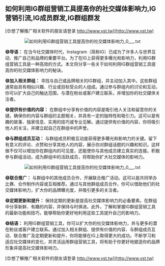 ## **如何利用IG群组营销工具提高你的社交媒体影响力,IG营销引流,IG成员群发,IG群组群发**

[😍想了解推广相关软件的朋友请登录 http://www.vst.tw](http://www.vst.tw)

 <center><img src="https://vst.tw/MP4/tuiguang/png/2.png" alt="如何利用IG群组营销工具提高你的社交媒体影响力_0___.txt"></center>

**😄导语：**
在当今社交媒体时代，Instagram（简称IG）已成为了许多人与世界互动、推广自己和品牌的重要平台。为了在IG上获得更多曝光和影响力，利用IG群组营销工具是一种高效的方式。本文将分享一些关于如何利用IG群组营销工具提高你的社交媒体影响力的秘诀。

**😄加入相关群组：**
寻找与自己或品牌相关的IG群组，并主动加入其中。这些群组通常由具有相似兴趣、行业或目标受众的人组成。通过参与群组内的讨论和互动，你可以扩大自己的触达范围，与潜在粉丝或客户建立联系，并增加你的社交媒体关注者。

**😄提供有价值的内容：**
在群组中分享有价值的内容是吸引他人关注和留意你的关键。确保你的内容与群组的主题相关，并具有一定的独特性和吸引力。这可以是有趣的故事、独家信息、实用的技巧或专业见解。通过提供有价值的内容，你将吸引他人的关注，并建立起自己在群组中的声誉。

**😄与群组成员互动：**
与群组成员积极互动是获得更多曝光和影响力的关键。留下有意义的评论、点赞和分享其他人的内容，展示你对群组话题的兴趣和知识。这样做不仅可以增加你在群组内的可见度，还能使你与其他成员建立真实的连接。积极参与群组活动，成为群组中的活跃成员，将帮助你扩大社交媒体的影响力。

 <center><img src="https://vst.tw/MP4/tuiguang/png/5.png" alt="如何利用IG群组营销工具提高你的社交媒体影响力_0___.txt"></center>

**😄联合推广：**
与群组中的其他成员合作，开展联合推广活动。这可以是共同举办比赛、合作制作内容或互相推荐。通过与其他群组成员合作，你可以借助他们的社交媒体影响力，扩大你的品牌曝光度，并吸引更多的关注者。

**😄定期更新和提升：**
保持定期的更新是提高社交媒体影响力的必备要素。在群组中分享新鲜、有趣的内容，并保持与时俱进。此外，了解和掌握IG群组营销工具的最新功能和技巧，能够帮助你更好地利用这些工具提升自己的影响力。

**😄结语：**
利用IG群组营销工具，你可以扩大你的社交媒体影响力，并与更多的潜在粉丝或客户建立联系。通过加入相关群组、提供有价值的内容、与群组成员互动、联合推广及定期更新和提升，你将能够在IG上取得更大的成功。不断学习和适应社交媒体的变化，并灵活运用群组营销工具，将有助于你更好地塑造你的品牌形象并提高社交媒体影响力。

[😍想了解推广相关软件的朋友请登录 http://www.vst.tw](http://www.vst.tw)



